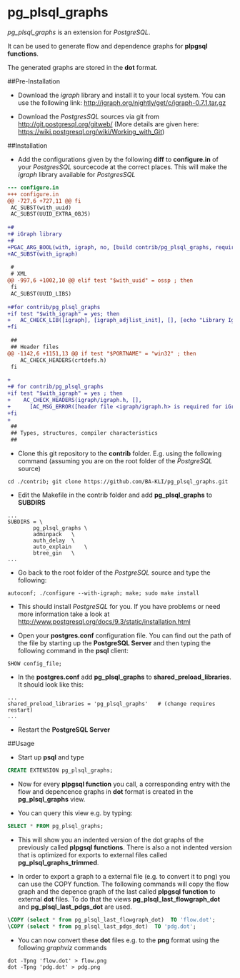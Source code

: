 pg_plsql_graphs
===============

_pg_plsql_graphs_ is an extension for _PostgreSQL_.

It can be used to generate flow and dependence graphs for **plpgsql functions**.

The generated graphs are stored in the **dot** format.



##Pre-Installation

- Download the _igraph_ library and install it to your local system. You can use the following link:
http://igraph.org/nightly/get/c/igraph-0.7.1.tar.gz

- Download the _PostgresSQL_ sources via git from http://git.postgresql.org/gitweb/ (More details are given here: https://wiki.postgresql.org/wiki/Working_with_Git)


##Installation

- Add the configurations given by the following **diff** to **configure.in** of your _PostgresSQL_ sourcecode at the correct places. This will make the _igraph_ library available for _PostgresSQL_

```Diff
--- configure.in
+++ configure.in
@@ -727,6 +727,11 @@ fi
 AC_SUBST(with_uuid)
 AC_SUBST(UUID_EXTRA_OBJS)
 
+#
+# iGraph library
+#
+PGAC_ARG_BOOL(with, igraph, no, [build contrib/pg_plsql_graphs, requires IGraph library])
+AC_SUBST(with_igraph)
 
 #
 # XML
@@ -997,6 +1002,10 @@ elif test "$with_uuid" = ossp ; then
 fi
 AC_SUBST(UUID_LIBS)
 
+#for contrib/pg_plsql_graphs
+if test "$with_igraph" = yes; then
+	AC_CHECK_LIB([igraph], [igraph_adjlist_init], [], [echo "Library Igraph not found!"; exit -1])
+fi
 
 ##
 ## Header files
@@ -1142,6 +1151,13 @@ if test "$PORTNAME" = "win32" ; then
    AC_CHECK_HEADERS(crtdefs.h)
 fi
 
+
+# for contrib/pg_plsql_graphs
+if test "$with_igraph" = yes ; then
+    AC_CHECK_HEADERS(igraph/igraph.h, [],
+      [AC_MSG_ERROR([header file <igraph/igraph.h> is required for iGraph])])
+fi
+
 ##
 ## Types, structures, compiler characteristics
 ##

```

- Clone this git repository to the **contrib** folder. E.g. using the following command (assuming you are on the root folder of the _PostgreSQL_ source)

```Shell
cd ./contrib; git clone https://github.com/BA-KLI/pg_plsql_graphs.git
```

- Edit the Makefile in the contrib folder and add **pg_plsql_graphs** to **SUBDIRS**

```Shell
...
SUBDIRS = \
		pg_plsql_graphs	\
		adminpack	\
		auth_delay	\
		auto_explain	\
		btree_gin	\
...
```

- Go back to the root folder of the _PostgreSQL_ source and type the following:

```Shell
autoconf; ./configure --with-igraph; make; sudo make install
```

- This should install _PostgreSQL_ for you. If you have problems or need more information take a look at http://www.postgresql.org/docs/9.3/static/installation.html


- Open your **postgres.conf** configuration file.
You can find out the path of the file by starting up the **PostgreSQL Server** and then typing the following command in the **psql** client: 

```Shell
SHOW config_file;
```

- In the **postgres.conf** add **pg_plsql_graphs** to **shared_preload_libraries**. It should look like this:

```Shell
...
shared_preload_libraries = 'pg_plsql_graphs'   # (change requires restart)
...
```

- Restart the **PostgreSQL Server**


##Usage

- Start up **psql** and type 

```Sql
CREATE EXTENSION pg_plsql_graphs;
```

- Now for every **plpgsql function** you call, a corresponding entry with the flow and depencence graphs in **dot** format is created in the **pg_plsql_graphs** view.

- You can query this view e.g. by typing: 

```Sql
SELECT * FROM pg_plsql_graphs;
```

- This will show you an indented version of the dot graphs of the previously called **plpgsql functions**. There is also a not indented version that is optimized for exports to external files called **pg_plsql_graphs_trimmed**.

- In order to export a graph to a external file (e.g. to convert it to png) you can use the COPY function. The following commands will copy the flow graph and the depence graph of the last called **plpgsql function** to external **dot** files. To do that the views **pg_plsql_last_flowgraph_dot** and **pg_plsql_last_pdgs_dot** are used.

```Sql
\COPY (select * from pg_plsql_last_flowgraph_dot)  TO 'flow.dot';
\COPY (select * from pg_plsql_last_pdgs_dot)  TO 'pdg.dot';
```

- You can now convert these **dot** files e.g. to the **png** format using the following _graphviz_ commands

```Shell
dot -Tpng 'flow.dot' > flow.png
dot -Tpng 'pdg.dot' > pdg.png
```
